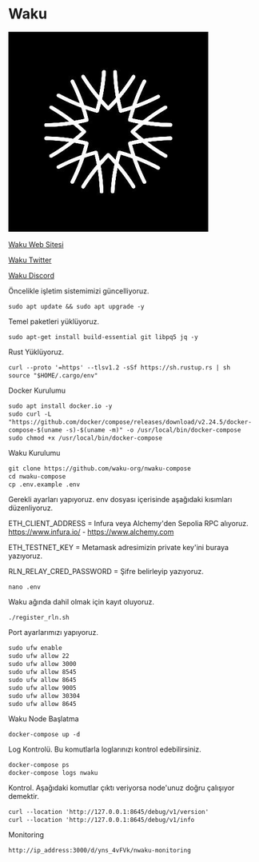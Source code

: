 # Waku
<img src="https://github.com/hakandemirdev/waku/blob/fb0f1b4990da283c41fcddc6122b811ad23e5d77/waku_logo.jpg" width="auto">

[Waku Web Sitesi](https://waku.org) 

[Waku Twitter](https://twitter.com/Waku_org/)

[Waku Discord](https://discord.com/invite/gMPAzmcDER)


Öncelikle işletim sistemimizi güncelliyoruz.
```
sudo apt update && sudo apt upgrade -y
```
Temel paketleri yüklüyoruz.
```
sudo apt-get install build-essential git libpq5 jq -y
```
Rust Yüklüyoruz.
```
curl --proto '=https' --tlsv1.2 -sSf https://sh.rustup.rs | sh
source "$HOME/.cargo/env"
```
Docker Kurulumu
```
sudo apt install docker.io -y
sudo curl -L "https://github.com/docker/compose/releases/download/v2.24.5/docker-compose-$(uname -s)-$(uname -m)" -o /usr/local/bin/docker-compose
sudo chmod +x /usr/local/bin/docker-compose
```
Waku Kurulumu
```
git clone https://github.com/waku-org/nwaku-compose
cd nwaku-compose
cp .env.example .env
```
Gerekli ayarları yapıyoruz.
env dosyası içerisinde aşağıdaki kısımları düzenliyoruz.

ETH_CLIENT_ADDRESS = Infura veya Alchemy'den Sepolia RPC alıyoruz. https://www.infura.io/ - https://www.alchemy.com

ETH_TESTNET_KEY = Metamask adresimizin private key'ini buraya yazıyoruz.

RLN_RELAY_CRED_PASSWORD = Şifre belirleyip yazıyoruz.


```
nano .env
```
Waku ağında dahil olmak için kayıt oluyoruz.
```
./register_rln.sh
```
Port ayarlarımızı yapıyoruz.
```
sudo ufw enable
sudo ufw allow 22    
sudo ufw allow 3000   
sudo ufw allow 8545   
sudo ufw allow 8645   
sudo ufw allow 9005   
sudo ufw allow 30304  
sudo ufw allow 8645

```
Waku Node Başlatma

```
docker-compose up -d
```
Log Kontrolü. Bu komutlarla loglarınızı kontrol edebilirsiniz.
```
docker-compose ps
docker-compose logs nwaku
```

Kontrol. 
Aşağıdaki komutlar çıktı veriyorsa node'unuz doğru çalışıyor demektir.
```
curl --location 'http://127.0.0.1:8645/debug/v1/version'
curl --location 'http://127.0.0.1:8645/debug/v1/info
```

Monitoring
```
http://ip_address:3000/d/yns_4vFVk/nwaku-monitoring
```

